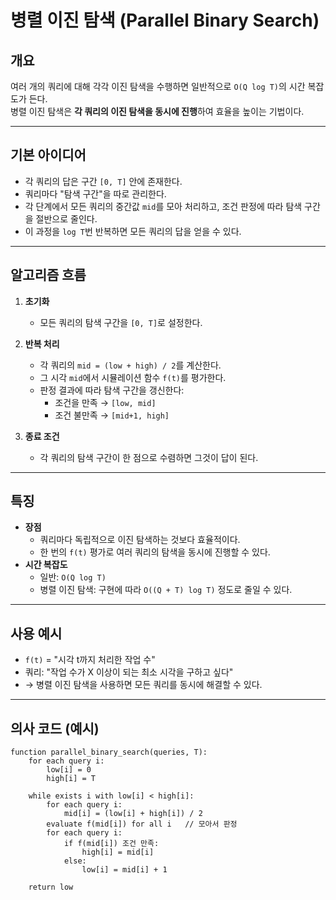 # 병렬 이진 탐색 (Parallel Binary Search)

## 개요
여러 개의 쿼리에 대해 각각 이진 탐색을 수행하면 일반적으로 `O(Q log T)`의 시간 복잡도가 든다.  
병렬 이진 탐색은 **각 쿼리의 이진 탐색을 동시에 진행**하여 효율을 높이는 기법이다.

---

## 기본 아이디어
- 각 쿼리의 답은 구간 `[0, T]` 안에 존재한다.
- 쿼리마다 "탐색 구간"을 따로 관리한다.
- 각 단계에서 모든 쿼리의 중간값 `mid`를 모아 처리하고, 조건 판정에 따라 탐색 구간을 절반으로 줄인다.
- 이 과정을 `log T`번 반복하면 모든 쿼리의 답을 얻을 수 있다.

---

## 알고리즘 흐름
1. **초기화**  
   - 모든 쿼리의 탐색 구간을 `[0, T]`로 설정한다.

2. **반복 처리**  
   - 각 쿼리의 `mid = (low + high) / 2`를 계산한다.
   - 그 시각 `mid`에서 시뮬레이션 함수 `f(t)`를 평가한다.
   - 판정 결과에 따라 탐색 구간을 갱신한다:
     - 조건을 만족 → `[low, mid]`
     - 조건 불만족 → `[mid+1, high]`

3. **종료 조건**  
   - 각 쿼리의 탐색 구간이 한 점으로 수렴하면 그것이 답이 된다.

---

## 특징
- **장점**  
  - 쿼리마다 독립적으로 이진 탐색하는 것보다 효율적이다.  
  - 한 번의 `f(t)` 평가로 여러 쿼리의 탐색을 동시에 진행할 수 있다.
- **시간 복잡도**  
  - 일반: `O(Q log T)`  
  - 병렬 이진 탐색: 구현에 따라 `O((Q + T) log T)` 정도로 줄일 수 있다.

---

## 사용 예시
- `f(t)` = "시각 t까지 처리한 작업 수"  
- 쿼리: "작업 수가 X 이상이 되는 최소 시각을 구하고 싶다"  
- → 병렬 이진 탐색을 사용하면 모든 쿼리를 동시에 해결할 수 있다.

---

## 의사 코드 (예시)

```pseudo
function parallel_binary_search(queries, T):
    for each query i:
        low[i] = 0
        high[i] = T

    while exists i with low[i] < high[i]:
        for each query i:
            mid[i] = (low[i] + high[i]) / 2
        evaluate f(mid[i]) for all i   // 모아서 판정
        for each query i:
            if f(mid[i]) 조건 만족:
                high[i] = mid[i]
            else:
                low[i] = mid[i] + 1

    return low
